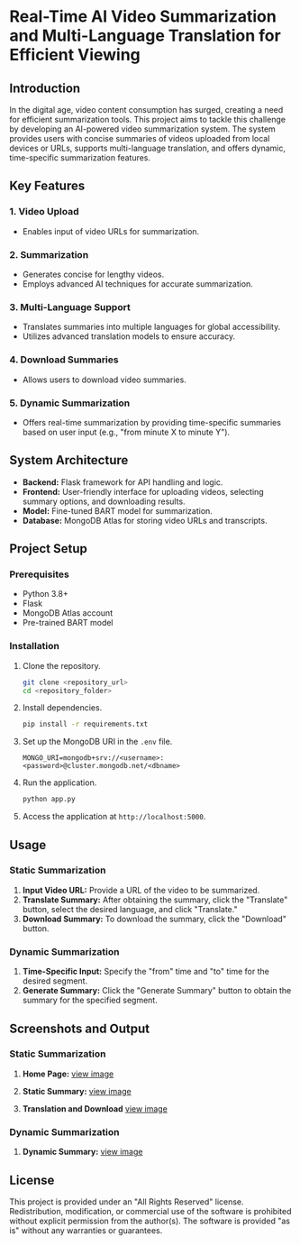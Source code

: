 # Real-Time AI Video Summarization and Multi-Language Translation for Efficient Viewing 

## Introduction

In the digital age, video content consumption has surged, creating a need for efficient summarization tools. This project aims to tackle this challenge by developing an AI-powered video summarization system. The system provides users with concise summaries of videos uploaded from local devices or URLs, supports multi-language translation, and offers dynamic, time-specific summarization features.

## Key Features

### 1. Video Upload

- Enables input of video URLs for summarization.

### 2. Summarization

- Generates concise for lengthy videos.
- Employs advanced AI techniques for accurate summarization.

### 3. Multi-Language Support

- Translates summaries into multiple languages for global accessibility.
- Utilizes advanced translation models to ensure accuracy.

### 4. Download Summaries

- Allows users to download video summaries.

### 5. Dynamic Summarization

- Offers real-time summarization by providing time-specific summaries based on user input (e.g., "from minute X to minute Y").

## System Architecture

- **Backend:** Flask framework for API handling and logic.
- **Frontend:** User-friendly interface for uploading videos, selecting summary options, and downloading results.
- **Model:** Fine-tuned BART model for summarization.
- **Database:** MongoDB Atlas for storing video URLs and transcripts.

## Project Setup

### Prerequisites

- Python 3.8+
- Flask
- MongoDB Atlas account
- Pre-trained BART model

### Installation

1. Clone the repository.
   ```bash
   git clone <repository_url>
   cd <repository_folder>
   ```
2. Install dependencies.
   ```bash
   pip install -r requirements.txt
   ```
3. Set up the MongoDB URI in the `.env` file.
   ```
   MONGO_URI=mongodb+srv://<username>:<password>@cluster.mongodb.net/<dbname>
   ```
4. Run the application.
   ```bash
   python app.py
   ```
5. Access the application at `http://localhost:5000`.

## Usage

### Static Summarization

1. **Input Video URL:** Provide a URL of the video to be summarized.
2. **Translate Summary:** After obtaining the summary, click the "Translate" button, select the desired language, and click "Translate."
3. **Download Summary:** To download the summary, click the "Download" button.

### Dynamic Summarization

1. **Time-Specific Input:** Specify the "from" time and "to" time for the desired segment.
2. **Generate Summary:** Click the "Generate Summary" button to obtain the summary for the specified segment.
## Screenshots and Output

### Static Summarization

1. **Home Page:**
   [view image](./images/homepage.jpg)
   

2. **Static Summary:**
   [view image](./images/static.jpg)
  

3. **Translation and Download**
   [view image](./images/translate&download.jpg)
   

### Dynamic Summarization

1. **Dynamic Summary:**
   [view image](./images/dyanamic.jpg)

## License

This project is provided under an "All Rights Reserved" license. Redistribution, modification, or commercial use of the software is prohibited without explicit permission from the author(s). The software is provided "as is" without any warranties or guarantees.

